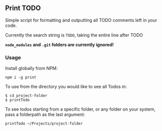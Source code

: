 ## Print TODO

Simple script for formatting and outputting all TODO comments left in your code.

Currently the search string is `TODO`, taking the entire line after TODO

**`node_modules` and `.git` folders are currently ignored!**

### Usage

Install globally from NPM:

`npm i -g print`

To use from the directory you would like to see all Todos in:

```
$ cd project-folder
$ printTodo
```

To see todos starting from a specific folder, or any folder on your system, pass a folderpath as the last argument:

```
printTodo ~/Projects/project-folder
```
